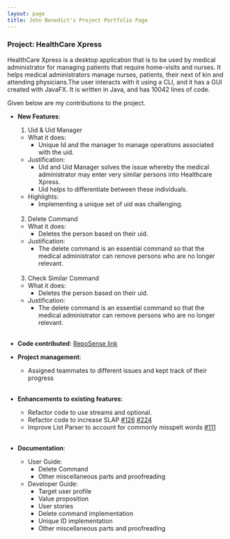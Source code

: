 ```yaml
---
layout: page
title: John Benedict's Project Portfolio Page
---
```


### Project: HealthCare Xpress

HealthCare Xpress is a desktop application that is to be used by medical administrator for managing patients that require home-visits and nurses. It helps medical administrators manage nurses, patients, their next of kin and attending physicians.The user interacts with it using a CLI, and it has a GUI created with JavaFX. It is written in Java, and has 10042 lines of code.

Given below are my contributions to the project.

- **New Features**:

  1.  Uid & Uid Manager

  - What it does:
    - Unique Id and the manager to manage operations associated with the uid.
  - Justification:
    - Uid and Uid Manager solves the issue whereby the medical administrator may enter very similar persons into Healthcare Xpress.
    - Uid helps to differentiate between these individuals.
  - Highlights:
    - Implementing a unique set of uid was challenging.
      <br></br>

  2. Delete Command

  - What it does:
    - Deletes the person based on their uid.
  - Justification:
    - The delete command is an essential command so that the medical administrator can remove persons who are no longer relevant.
      <br></br>

  3. Check Similar Command

  - What it does:
    - Deletes the person based on their uid.
  - Justification:
    - The delete command is an essential command so that the medical administrator can remove persons who are no longer relevant.
      <br></br>

- **Code contributed**: [RepoSense link](https://nus-cs2103-ay2223s1.github.io/tp-dashboard/?search=ay2223s1-cs2103-f13-4&sort=groupTitle&sortWithin=title&timeframe=commit&mergegroup=&groupSelect=groupByRepos&breakdown=true&checkedFileTypes=docs~functional-code~test-code~other&since=2022-09-16&tabOpen=true&tabType=authorship&tabAuthor=johnbenedictyan&tabRepo=AY2223S1-CS2103-F13-4%2Ftp%5Bmaster%5D&authorshipIsMergeGroup=false&authorshipFileTypes=docs~functional-code~test-code&authorshipIsBinaryFileTypeChecked=false&authorshipIsIgnoredFilesChecked=false)

- **Project management**:

  - Assigned teammates to different issues and kept track of their progress
    <br></br>

- **Enhancements to existing features**:

  - Refactor code to use streams and optional.
  - Refactor code to increase SLAP [#126](https://github.com/AY2223S1-CS2103-F13-4/tp/pull/126) [#224](https://github.com/AY2223S1-CS2103-F13-4/tp/pull/224)
  - Improve List Parser to account for commonly misspelt words [#111](https://github.com/AY2223S1-CS2103-F13-4/tp/pull/111)
    <br></br>

- **Documentation**:

  - User Guide:
    - Delete Command
    - Other miscellaneous parts and proofreading
  - Developer Guide:
    - Target user profile
    - Value proposition
    - User stories
    - Delete command implementation
    - Unique ID implementation
    - Other miscellaneous parts and proofreading
      <br></br>
